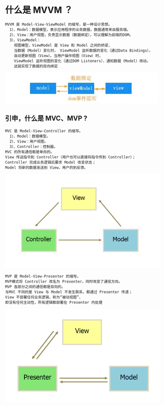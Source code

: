 # 什么是 MVVM ？

``` text
MVVM 是 Model-View-ViewModel 的缩写，是一种设计思想。
  1）、Model：数据模型，表示应用程序的业务数据，数据通常来自服务端。
  2）、View：用户视图，负责显示数据（数据绑定），可以理解为前端的DOM。
  3）、ViewModel：
    视图模型，ViewModel 是 View 和 Model 之间的桥梁，
    当数据（Model）变化时， ViewModel 监听数据的变化（通过Data Bindings），
    自动更新视图（View）。当用户操作视图（View）时，
    ViewModel 监听视图的变化（通过DOM Listeners），通知数据（Model）改动。
    这就实现了数据的双向绑定
```

![MVVM流程图](..%2Fimages%2FMVVM.webp)


## 引申，什么是 MVC、MVP ?

``` text
MVC 是 Model-View-Controller 的缩写。
  1）、Model：数据模型。
  2）、View：用户视图。
  3）、Controller：控制器。
MVC 的所有通信都是单向的。
View 传送指令到 Controller（用户也可以直接将指令传到 Controller）；
Controller 完成业务逻辑后要求 Model 改变状态；
Model 将新的数据发送到 View，用户的到反馈。
```
![mvc模式.png](..%2Fimages%2Fmvc%E6%A8%A1%E5%BC%8F.png)

``` text
MVP 是 Model-View-Presenter 的缩写。
MVP模式将 Controller 改名为 Presenter，同时改变了通信方向。
MVP 各部分之间的通信都是双向的。
与MVC 不同的是 View 与 Model 不发生联系，都通过 Presenter 传递；
View 不部署任何业务逻辑，称为“被动视图”，
即没有任何主动性，所有逻辑都部署在 Presenter 内处理
```
![mvp模式.png](..%2Fimages%2Fmvp%E6%A8%A1%E5%BC%8F.png)
